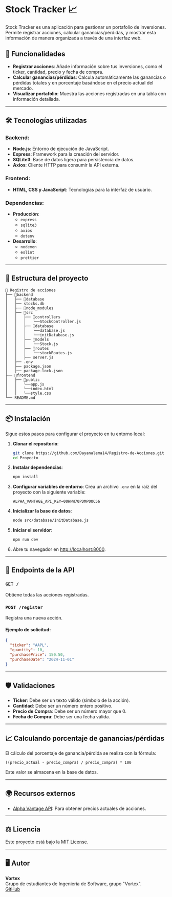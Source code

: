 
# Stock Tracker 📈

Stock Tracker es una aplicación para gestionar un portafolio de inversiones. Permite registrar acciones, calcular ganancias/pérdidas, y mostrar esta información de manera organizada a través de una interfaz web.

## 🚀 Funcionalidades

- **Registrar acciones**: Añade información sobre tus inversiones, como el ticker, cantidad, precio y fecha de compra.
- **Calcular ganancias/pérdidas**: Calcula automáticamente las ganancias o pérdidas totales y en porcentaje basándose en el precio actual del mercado.
- **Visualizar portafolio**: Muestra las acciones registradas en una tabla con información detallada.

---

## 🛠️ Tecnologías utilizadas

### Backend:
- **Node.js**: Entorno de ejecución de JavaScript.
- **Express**: Framework para la creación del servidor.
- **SQLite3**: Base de datos ligera para persistencia de datos.
- **Axios**: Cliente HTTP para consumir la API externa.

### Frontend:
- **HTML, CSS y JavaScript**: Tecnologías para la interfaz de usuario.

### Dependencias:
- **Producción**:
  - `express`
  - `sqlite3`
  - `axios`
  - `dotenv`
- **Desarrollo**:
  - `nodemon`
  - `eslint`
  - `prettier`

---

## 📂 Estructura del proyecto

```
📂 Registro de acciones
├── 📁backend
│   ├── 📁database
│   ├── stocks.db
│   ├── 📁node_modules
│   ├── 📁src
│   │   ├── 📁controllers
│   │   │   └──StockController.js
│   │   ├── 📁database
│   │   │   └──database.js
│   │   │   └──initDatabase.js
│   │   ├── 📁models
│   │   │   └──Stock.js
│   │   ├── 📁routes
│   │   │   └──stockRoutes.js
│   │   ├── server.js
│   ├── .env
│   ├── package.json
│   ├── package-lock.json
├── 📁frontend
│   ├── 📁public
│   │   └──app.js
│   │   └──index.html
│   │   └──style.css
└── README.md
```

---

## 📦 Instalación

Sigue estos pasos para configurar el proyecto en tu entorno local:

1. **Clonar el repositorio**:
   ```bash
   git clone https://github.com/Dayanalema14/Registro-de-Acciones.git
   cd Proyecto
   ```

2. **Instalar dependencias**:
   ```bash
   npm install
   ```

3. **Configurar variables de entorno**:
   Crea un archivo `.env` en la raíz del proyecto con la siguiente variable:
   ```env
   ALPHA_VANTAGE_API_KEY=00HNW70PDMP0OC56
   ```

4. **Inicializar la base de datos**:
   ```bash
   node src/database/InitDatabase.js
   ```

5. **Iniciar el servidor**:
   ```bash
   npm run dev
   ```

6. Abre tu navegador en [http://localhost:8000](http://localhost:8000).

---

## 🌟 Endpoints de la API

### `GET /`
Obtiene todas las acciones registradas.

### `POST /register`
Registra una nueva acción.

#### Ejemplo de solicitud:
```json
{
  "ticker": "AAPL",
  "quantity": 10,
  "purchasePrice": 150.50,
  "purchaseDate": "2024-11-01"
}
```

---

## 🛡️ Validaciones

- **Ticker**: Debe ser un texto válido (símbolo de la acción).
- **Cantidad**: Debe ser un número entero positivo.
- **Precio de Compra**: Debe ser un número mayor que 0.
- **Fecha de Compra**: Debe ser una fecha válida.

---

## 📈 Calculando porcentaje de ganancias/pérdidas

El cálculo del porcentaje de ganancia/pérdida se realiza con la fórmula:
```
((precio_actual - precio_compra) / precio_compra) * 100
```
Este valor se almacena en la base de datos.

---

## 🌍 Recursos externos

- [Alpha Vantage API](https://www.alphavantage.co/): Para obtener precios actuales de acciones.

---

## ⚖️ Licencia

Este proyecto está bajo la [MIT License](LICENSE).

---

## 🖥️ Autor

**Vortex**  
Grupo de estudiantes de Ingeniería de Software, grupo "Vortex".  
[GitHub](https://github.com/Dayanalema14/Registro-de-Acciones.git)

